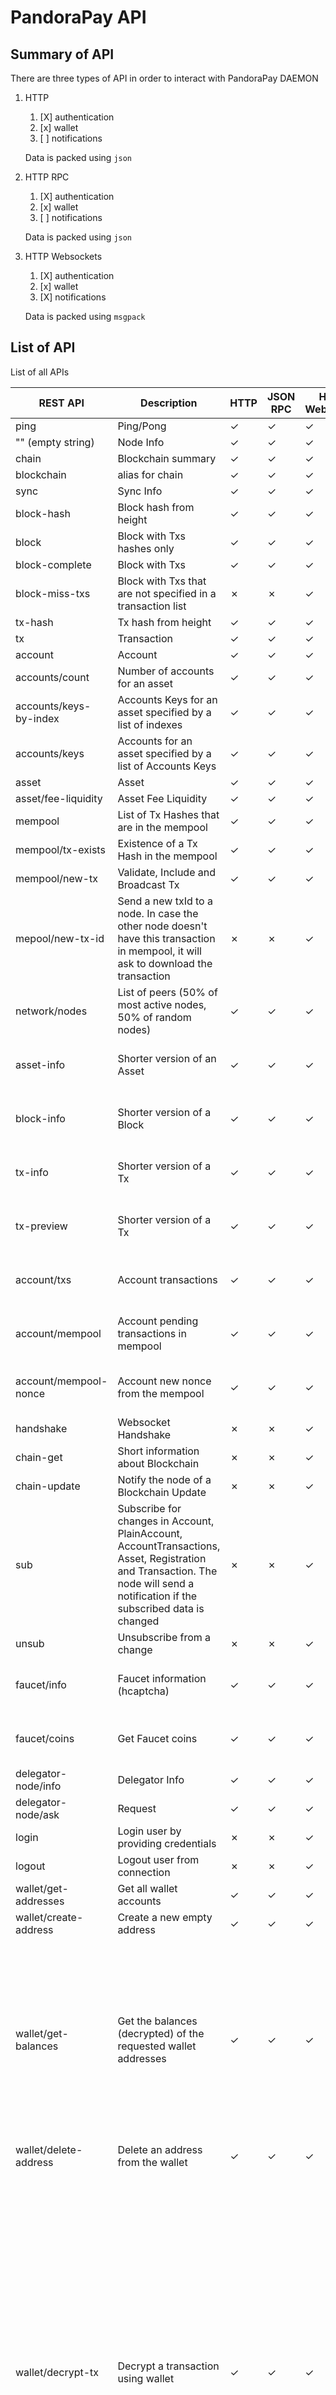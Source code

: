 # PandoraPay API

## Summary of API

There are three types of API in order to interact with PandoraPay DAEMON

1. HTTP
   1. [X] authentication
   2. [x] wallet
   3. [ ] notifications

   Data is packed using `json`

2. HTTP RPC 
   1. [X] authentication
   2. [x] wallet
   3. [ ] notifications
   
   Data is packed using `json`

3. HTTP Websockets
   1. [X] authentication
   2. [x] wallet
   3. [X] notifications

   Data is packed using `msgpack`

## List of API 

List of all APIs

| REST API                | Description                                                                                                                                                                   | HTTP | JSON RPC | HTTP Websocket | Requires Auth | Explanation                                                                                                                                                                                                                                                                                                                                                                                     |
|-------------------------|-------------------------------------------------------------------------------------------------------------------------------------------------------------------------------|------|----------|----------------|---------------|-------------------------------------------------------------------------------------------------------------------------------------------------------------------------------------------------------------------------------------------------------------------------------------------------------------------------------------------------------------------------------------------------|
| ping                    | Ping/Pong                                                                                                                                                                     | ✓    | ✓        | ✓              |               |                                                                                                                                                                                                                                                                                                                                                                                                 |
| "" (empty string)       | Node Info                                                                                                                                                                     | ✓    | ✓        | ✓              |               |                                                                                                                                                                                                                                                                                                                                                                                                 |
| chain                   | Blockchain summary                                                                                                                                                            | ✓    | ✓        | ✓              |               |                                                                                                                                                                                                                                                                                                                                                                                                 |
| blockchain              | alias for chain                                                                                                                                                               | ✓    | ✓        | ✓              |               |                                                                                                                                                                                                                                                                                                                                                                                                 |
| sync                    | Sync Info                                                                                                                                                                     | ✓    | ✓        | ✓              |               |                                                                                                                                                                                                                                                                                                                                                                                                 |
| block-hash              | Block hash from height                                                                                                                                                        | ✓    | ✓        | ✓              |               |                                                                                                                                                                                                                                                                                                                                                                                                 |
| block                   | Block with Txs hashes only                                                                                                                                                    | ✓    | ✓        | ✓              |               |                                                                                                                                                                                                                                                                                                                                                                                                 |
| block-complete          | Block with Txs                                                                                                                                                                | ✓    | ✓        | ✓              |               |                                                                                                                                                                                                                                                                                                                                                                                                 |
| block-miss-txs          | Block with Txs that are not specified in a transaction list                                                                                                                   | ✗    | ✗        | ✓              |               | Used only for Consensus                                                                                                                                                                                                                                                                                                                                                                         |
| tx-hash                 | Tx hash from height                                                                                                                                                           | ✓    | ✓        | ✓              |               |                                                                                                                                                                                                                                                                                                                                                                                                 |
| tx                      | Transaction                                                                                                                                                                   | ✓    | ✓        | ✓              |               |                                                                                                                                                                                                                                                                                                                                                                                                 |
| account                 | Account                                                                                                                                                                       | ✓    | ✓        | ✓              |               |                                                                                                                                                                                                                                                                                                                                                                                                 |
| accounts/count          | Number of accounts for an asset                                                                                                                                               | ✓    | ✓        | ✓              |               |                                                                                                                                                                                                                                                                                                                                                                                                 |
| accounts/keys-by-index  | Accounts Keys for an asset specified by a list of indexes                                                                                                                     | ✓    | ✓        | ✓              |               |                                                                                                                                                                                                                                                                                                                                                                                                 |
| accounts/keys           | Accounts for an asset specified by a list of Accounts Keys                                                                                                                    | ✓    | ✓        | ✓              |               |                                                                                                                                                                                                                                                                                                                                                                                                 |
| asset                   | Asset                                                                                                                                                                         | ✓    | ✓        | ✓              |               |                                                                                                                                                                                                                                                                                                                                                                                                 |
| asset/fee-liquidity     | Asset Fee Liquidity                                                                                                                                                           | ✓    | ✓        | ✓              |               |                                                                                                                                                                                                                                                                                                                                                                                                 |
| mempool                 | List of Tx Hashes that are in the mempool                                                                                                                                     | ✓    | ✓        | ✓              |               |                                                                                                                                                                                                                                                                                                                                                                                                 |
| mempool/tx-exists       | Existence of a Tx Hash in the mempool                                                                                                                                         | ✓    | ✓        | ✓              |               |                                                                                                                                                                                                                                                                                                                                                                                                 |
| mempool/new-tx          | Validate, Include and Broadcast Tx                                                                                                                                            | ✓    | ✓        | ✓              |               |                                                                                                                                                                                                                                                                                                                                                                                                 |
| mepool/new-tx-id        | Send a new txId to a node. In case the other node doesn't have this transaction in mempool, it will ask to download the transaction                                           | ✗    | ✗        | ✓              |               |                                                                                                                                                                                                                                                                                                                                                                                                 |
| network/nodes           | List of peers (50% of most active nodes, 50% of random nodes)                                                                                                                 | ✓    | ✓        | ✓              |               |                                                                                                                                                                                                                                                                                                                                                                                                 |
| asset-info              | Shorter version of an Asset                                                                                                                                                   | ✓    | ✓        | ✓              |               | Requires --seed-wallet-nodes-info="true"                                                                                                                                                                                                                                                                                                                                                        |
| block-info              | Shorter version of a Block                                                                                                                                                    | ✓    | ✓        | ✓              |               | Requires --seed-wallet-nodes-info="true"                                                                                                                                                                                                                                                                                                                                                        |
| tx-info                 | Shorter version of a Tx                                                                                                                                                       | ✓    | ✓        | ✓              |               | Requires --seed-wallet-nodes-info="true"                                                                                                                                                                                                                                                                                                                                                        |
| tx-preview              | Shorter version of a Tx                                                                                                                                                       | ✓    | ✓        | ✓              |               | Requires --seed-wallet-nodes-info="true"                                                                                                                                                                                                                                                                                                                                                        |
| account/txs             | Account transactions                                                                                                                                                          | ✓    | ✓        | ✓              |               | Requires --seed-wallet-nodes-info="true"                                                                                                                                                                                                                                                                                                                                                        |
| account/mempool         | Account pending transactions in mempool                                                                                                                                       | ✓    | ✓        | ✓              |               | Requires --seed-wallet-nodes-info="true"                                                                                                                                                                                                                                                                                                                                                        |
| account/mempool-nonce   | Account new nonce from the mempool                                                                                                                                            | ✓    | ✓        | ✓              |               | Requires --seed-wallet-nodes-info="true"                                                                                                                                                                                                                                                                                                                                                        |
| handshake               | Websocket Handshake                                                                                                                                                           | ✗    | ✗        | ✓              |               | Used only in websockets                                                                                                                                                                                                                                                                                                                                                                         |
| chain-get               | Short information about Blockchain                                                                                                                                            | ✗    | ✗        | ✓              |               | Used only for Consensus                                                                                                                                                                                                                                                                                                                                                                         |
| chain-update            | Notify the node of a Blockchain Update                                                                                                                                        | ✗    | ✗        | ✓              |               | Used only for Consensus                                                                                                                                                                                                                                                                                                                                                                         |
| sub                     | Subscribe for changes in Account, PlainAccount, AccountTransactions, Asset, Registration and Transaction. The node will send a notification if the subscribed data is changed | ✗    | ✗        | ✓              |               |                                                                                                                                                                                                                                                                                                                                                                                                 |
| unsub                   | Unsubscribe from a change                                                                                                                                                     | ✗    | ✗        | ✓              |               |                                                                                                                                                                                                                                                                                                                                                                                                 |
| faucet/info             | Faucet information (hcaptcha)                                                                                                                                                 | ✓    | ✓        | ✓              |               | Requires --faucet-testnet-enabled="true"                                                                                                                                                                                                                                                                                                                                                        |
| faucet/coins            | Get Faucet coins                                                                                                                                                              | ✓    | ✓        | ✓              |               | Requires --faucet-testnet-enabled="true"                                                                                                                                                                                                                                                                                                                                                        |
| delegator-node/info     | Delegator Info                                                                                                                                                                | ✓    | ✓        | ✓              |               | Requires                                                                                                                                                                                                                                                                                                                                                                                        |
| delegator-node/ask      | Request                                                                                                                                                                       | ✓    | ✓        | ✓              |               | Requires                                                                                                                                                                                                                                                                                                                                                                                        |
| login                   | Login user by providing credentials                                                                                                                                           | ✗    | ✗        | ✓              |               | Requires --auth-users                                                                                                                                                                                                                                                                                                                                                                           |
| logout                  | Logout user from connection                                                                                                                                                   | ✗    | ✗        | ✓              | !             | Requires --auth-users                                                                                                                                                                                                                                                                                                                                                                           |
| wallet/get-addresses    | Get all wallet accounts                                                                                                                                                       | ✓    | ✓        | ✓              | !             | Requires --auth-users                                                                                                                                                                                                                                                                                                                                                                           |
| wallet/create-address   | Create a new empty address                                                                                                                                                    | ✓    | ✓        | ✓              | !             | Requires --auth-users                                                                                                                                                                                                                                                                                                                                                                           |
| wallet/get-balances     | Get the balances (decrypted) of the requested wallet addresses                                                                                                                | ✓    | ✓        | ✓              | !             | It will load the balances and decrypt them. The decryption is a brute force algorithm that will check all balances until is found. Having an 8 decimal balance will take a few minutes! Requires --auth-users.                                                                                                                                                                                  |
| wallet/delete-address   | Delete an address from the wallet                                                                                                                                             | ✓    | ✓        | ✓              | !             | Requires --auth-users                                                                                                                                                                                                                                                                                                                                                                           |
| wallet/decrypt-tx       | Decrypt a transaction using wallet                                                                                                                                            | ✓    | ✓        | ✓              | !             | Will decrypt zether transaction and return Recipient Ring Position (if you are the sender), shared decrypted message and decrypted amount using Whisper protocol. The decrypted tx amount is checked fast by verifying only that the whisper amounts are indeed the real values. In case the whisper amount is wrong, the call will return false and report the amount 0. Requires --auth-users |
| wallet/private-transfer | Create a private Transfer                                                                                                                                                     | ✓    | ✓        | ✓              | !             | It will create and broadcast a private transaction. Requires --auth-users                                                                                                                                                                                                                                                                                                                       |



TODO: TCP

## Enable Authentication

To Set users and enable authentication use argument `--auth-users='[{"user": "username", "pass": "secret"}]'`

## Integration to a third party app

The best and the most efficient way is to use the PaymentID attribute
and require the paymentIDs for each transaction. Instead of having a newly created address for 
every user or product/good, you should use a new PaymentID. By using this 
PaymentID, you can distinguish which user paid for which product/good was paid for. Your 
app should check all transactions, verify that something has 
really received and based on the paymentID to link and identify the user who paid for or the product/good that was paid for.

## Examples of APIs

#### wallet/get-addresses
Request `curl http://127.0.0.1:5230/wallet/get-addresses?user=username&pass=password`

Output
```
{
    "version": 0,
    "encrypted": 0,
    "addresses": [ {
         "version": 0,
         "name": "Addr_0",
         "seedIndex": 0,
         "isMine": true,
         "privateKey": {
             "key": "82f9fa0ec4d13f39008ce2a8aab8169a6f1cf3a453b6f4ade19f36dcd675b175"
         },
         "registration": "16fb6f16f399dcd7dc1657444a033f80e9a7029e31fbaa4451f7b772c8703d7b0c117d768516a26707274ef595c084f7512582f00ee4d32359183b1a5cb3e8ce",
         "publicKey": "027140ac2fc222d87aee8dce2539b83aaa8882658cb23e9ebda18618361e5eb001",
         "decryptedBalances": {
             "0000000000000000000000000000000000000000": {
                 "amount": 242927,                
                 "encryptedBalance": "15f8136864b1c06ebed9c03a006a61386d9d2c93310ff9758b7d3a5580a49a6d0018b822c42c27ad84d2971544d743417bb28ff7530f848e9d52c23598a665b01d01",
             }
         },
         "addressEncoded": "PANDDEVAAJxQKwvwiLYeu6NziU5uDqqiIJljLI<nr2hhhg2Hl6wAQCT7qfa",
         "addressRegistrationEncoded": "PANDDEVAAJxQKwvwiLYeu6NziU5uDqqiIJljLI<nr2hhhg2Hl6wAQEKZR0gGenCYXf4jt<ZFx6<e7Nr0SIN9507FRvGT2jOIBGufNElj02S9aKZZ5G9FgmNN06oHjMgbiZRoYdW57NWvfkqfQ==",
         "delegatedStake": {
             "privateKey": {
                 "key": "3110c3e2c9bc8acb43bf930684adc96ffc83ed3795539ec106d8755464fe7b85"
             },
             "publicKey": "2cef23fc2b72689a1e1324a9da1e810972f42444f9b7f40a4fffe395f4d7190300",
             "lastKnownNonce": 0
         }
    }, ...
    ]
}
```

#### wallet/get-balances

Request Using PublicKey `curl http://127.0.0.1:5230/wallet/get-balances?list.0.publicKey=82f9fa0ec4d13f39008ce2a8aab8169a6f1cf3a453b6f4ade19f36dcd675b175&user=username&pass=password`

OR

Request Using Address `curl http://127.0.0.1:5230/wallet/get-balances?list.0.address=PANDDEVAAJxQKwvwiLYeu6NziU5uDqqiIJljLI<nr2hhhg2Hl6wAQCT7qfa&user=username&pass=password`

Output

```
{
    "results":[{
            "address": "PANDDEVABc3D9FePUuPADupO1p8jvtwEAVG5L3>sDttvmCw><jgAAABpTAR",
            "plainAcc": null,
            "balance":[ {
                    "balance": "15f8136864b1c06ebed9c03a006a61386d9d2c93310ff9758b7d3a5580a49a6d0018b822c42c27ad84d2971544d743417bb28ff7530f848e9d52c23598a665b01d01",
                    "amount": 65205984,
                    "asset": "0000000000000000000000000000000000000000"
                }
            ]
        }
    ]
}
```

**balance** is the ElGamal encrypted balance 

**amount** is the decrypted value.

**WARNING!** The decryptor is a making brute force trying all possible balances starting from 0. If you have more than 8 decimals values, it could take even a few minutes to decrypt the balance is case it was changed.

#### wallet/decrypt-tx

Request Using TxHash `curl http://127.0.0.1:5230/wallet/decrypt-tx?hash=74a4df703278811715d51c79645b57c6cae1d98c256a58c32dab2de60ddfd6b6&user=username&pass=password`

Output
```
{
   "decrypted":{
      "type":1,
      "zetherTx":{
         "payloads":[ {
               "whisperSenderValid":true,
               "sentAmount":100703740,
               "whisperRecipientValid":false,
               "receivedAmount":0,
               "recipientIndex":9,
               "message":"546573746e657420466175636574205478"
            }
         ]
      }
   }
}
```

**whisperSenderValid** true if you were the sender and the whisper encrypted amount was successfully verified. 

**sentAmount**  amount if you were the sender and the whisper encrypted amount was successfully verified.

**recipientIndex** ring member position of the recipient if you were the sender

**whisperRecipientValid** true if you were the recipient and the whisper encrypted amount was successfully verified. 

**receivedAmount** amount if you were the recipient and the whisper encrypted amount was successfully verified.

**message** decrypted shared messaged

In case the whisper is malformed it will return accordingly.

#### wallet/private-transfer

Creating private transfer `curl http://127.0.0.1:5230/wallet/create-trasfer?&user=username&pass=password`

**WARNING!** When creating a private transfer, the balance must be decrypted for signing. The decryptor is a making brute force trying all possible balances starting from 0. If you have more than 8 decimals values, it could take even a few minutes to decrypt the balance is case it was changed.

# DISCLAIMER:
This source code is released for research purposes only, with the intent of researching and studying a decentralized p2p network protocol.

PANDORAPAY IS AN OPEN SOURCE COMMUNITY DRIVEN RESEARCH PROJECT. THIS IS RESEARCH CODE PROVIDED TO YOU "AS IS" WITH NO WARRANTIES OF CORRECTNESS. IN NO EVENT SHALL THE CONTRIBUTORS BE LIABLE FOR ANY DIRECT, INDIRECT, INCIDENTAL, SPECIAL, EXEMPLARY, OR CONSEQUENTIAL DAMAGES. USE AT YOUR OWN RISK.

You may not use this source code for any illegal or unethical purpose; including activities which would give rise to criminal or civil liability.

Under no event shall the Licensor be responsible for the activities, or any misdeeds, conducted by the Licensee.